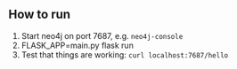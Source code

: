 ## How to run
1. Start neo4j on port 7687, e.g. `neo4j-console`
1. FLASK_APP=main.py flask run
1. Test that things are working: `curl localhost:7687/hello`
